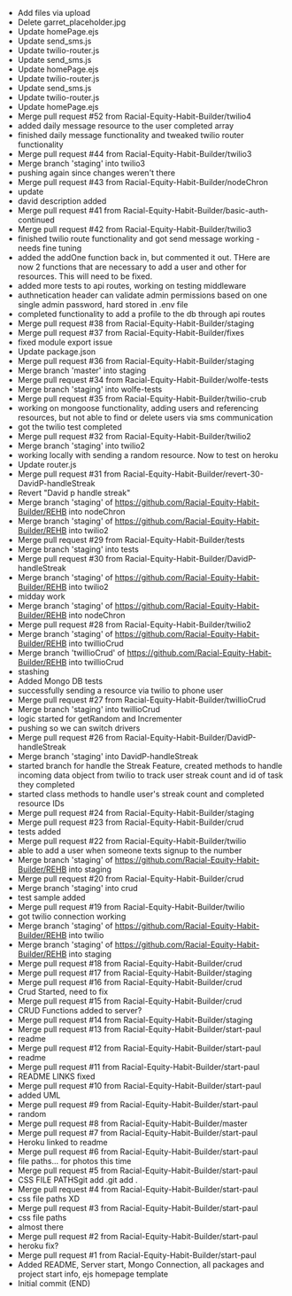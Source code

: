 - Add files via upload
- Delete garret_placeholder.jpg
- Update homePage.ejs
- Update send_sms.js
- Update twilio-router.js
- Update send_sms.js
- Update homePage.ejs
- Update twilio-router.js
- Update send_sms.js
- Update twilio-router.js
- Update homePage.ejs
- Merge pull request #52 from Racial-Equity-Habit-Builder/twilio4
- added daily message resource to the user completed array
- finished daily message functionality and tweaked twilio router functionality
- Merge pull request #44 from Racial-Equity-Habit-Builder/twilio3
- Merge branch 'staging' into twilio3
- pushing again since changes weren't there
- Merge pull request #43 from Racial-Equity-Habit-Builder/nodeChron
- update
- david description added
- Merge pull request #41 from Racial-Equity-Habit-Builder/basic-auth-continued
- Merge pull request #42 from Racial-Equity-Habit-Builder/twilio3
- finished twilio route functionality and got send message working - needs fine tuning
- added the addOne function back in, but commented it out. THere are now 2 functions that are necessary to add a user and other for resources. This will need to be fixed.
- added more tests to api routes, working on testing middleware
- authnetication header can validate admin permissions based on one single admin password, hard stored in .env file
- completed functionality to add a profile to the db through api routes
- Merge pull request #38 from Racial-Equity-Habit-Builder/staging
- Merge pull request #37 from Racial-Equity-Habit-Builder/fixes
- fixed module export issue
- Update package.json
- Merge pull request #36 from Racial-Equity-Habit-Builder/staging
- Merge branch 'master' into staging
- Merge pull request #34 from Racial-Equity-Habit-Builder/wolfe-tests
- Merge branch 'staging' into wolfe-tests
- Merge pull request #35 from Racial-Equity-Habit-Builder/twilio-crub
- working on mongoose functionality, adding users and referencing resources, but not able to find or delete users via sms communication
- got the twilio test completed
- Merge pull request #32 from Racial-Equity-Habit-Builder/twilio2
- Merge branch 'staging' into twilio2
- working locally with sending a random resource. Now to test on heroku
- Update router.js
- Merge pull request #31 from Racial-Equity-Habit-Builder/revert-30-DavidP-handleStreak
- Revert "David p handle streak"
- Merge branch 'staging' of https://github.com/Racial-Equity-Habit-Builder/REHB into nodeChron
- Merge branch 'staging' of https://github.com/Racial-Equity-Habit-Builder/REHB into twilio2
- Merge pull request #29 from Racial-Equity-Habit-Builder/tests
- Merge branch 'staging' into tests
- Merge pull request #30 from Racial-Equity-Habit-Builder/DavidP-handleStreak
- Merge branch 'staging' of https://github.com/Racial-Equity-Habit-Builder/REHB into twilio2
- midday work
- Merge branch 'staging' of https://github.com/Racial-Equity-Habit-Builder/REHB into nodeChron
- Merge pull request #28 from Racial-Equity-Habit-Builder/twilio2
- Merge branch 'staging' of https://github.com/Racial-Equity-Habit-Builder/REHB into twillioCrud
- Merge branch 'twillioCrud' of https://github.com/Racial-Equity-Habit-Builder/REHB into twillioCrud
- stashing
- Added Mongo DB tests
- successfully sending a resource via twilio to phone user
- Merge pull request #27 from Racial-Equity-Habit-Builder/twillioCrud
- Merge branch 'staging' into twillioCrud
- logic started for getRandom and Incrementer
- pushing so we can switch drivers
- Merge pull request #26 from Racial-Equity-Habit-Builder/DavidP-handleStreak
- Merge branch 'staging' into DavidP-handleStreak
- started branch for handle the Streak Feature, created methods to handle incoming data object from twilio to track user streak count and id of task they completed
- started class methods to handle user's streak count and completed resource IDs
- Merge pull request #24 from Racial-Equity-Habit-Builder/staging
- Merge pull request #23 from Racial-Equity-Habit-Builder/crud
- tests added
- Merge pull request #22 from Racial-Equity-Habit-Builder/twilio
- able to add a user when someone texts signup to the number
- Merge branch 'staging' of https://github.com/Racial-Equity-Habit-Builder/REHB into staging
- Merge pull request #20 from Racial-Equity-Habit-Builder/crud
- Merge branch 'staging' into crud
- test sample added
- Merge pull request #19 from Racial-Equity-Habit-Builder/twilio
- got twilio connection working
- Merge branch 'staging' of https://github.com/Racial-Equity-Habit-Builder/REHB into twilio
- Merge branch 'staging' of https://github.com/Racial-Equity-Habit-Builder/REHB into staging
- Merge pull request #18 from Racial-Equity-Habit-Builder/crud
- Merge pull request #17 from Racial-Equity-Habit-Builder/staging
- Merge pull request #16 from Racial-Equity-Habit-Builder/crud
- Crud Started, need to fix
- Merge pull request #15 from Racial-Equity-Habit-Builder/crud
- CRUD Functions added to server?
- Merge pull request #14 from Racial-Equity-Habit-Builder/staging
- Merge pull request #13 from Racial-Equity-Habit-Builder/start-paul
- readme
- Merge pull request #12 from Racial-Equity-Habit-Builder/start-paul
- readme
- Merge pull request #11 from Racial-Equity-Habit-Builder/start-paul
- README LINKS fixed
- Merge pull request #10 from Racial-Equity-Habit-Builder/start-paul
- added UML
- Merge pull request #9 from Racial-Equity-Habit-Builder/start-paul
- random
- Merge pull request #8 from Racial-Equity-Habit-Builder/master
- Merge pull request #7 from Racial-Equity-Habit-Builder/start-paul
- Heroku linked to readme
- Merge pull request #6 from Racial-Equity-Habit-Builder/start-paul
- file paths... for photos this time
- Merge pull request #5 from Racial-Equity-Habit-Builder/start-paul
- CSS FILE PATHSgit add .git add .
- Merge pull request #4 from Racial-Equity-Habit-Builder/start-paul
- css file paths XD
- Merge pull request #3 from Racial-Equity-Habit-Builder/start-paul
- css file paths
- almost there
- Merge pull request #2 from Racial-Equity-Habit-Builder/start-paul
- heroku fix?
- Merge pull request #1 from Racial-Equity-Habit-Builder/start-paul
- Added README, Server start, Mongo Connection, all packages and project start info, ejs homepage template
- Initial commit
(END)    